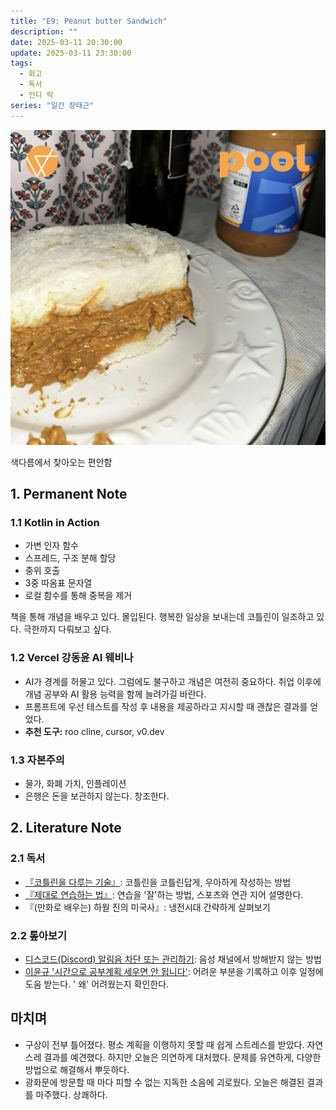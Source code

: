 ```yaml
---
title: "E9: Peanut butter Sandwich"
description: ""
date: 2025-03-11 20:30:00
update: 2025-03-11 23:30:00
tags:
  - 회고
  - 독서
  - 인디 락
series: "일간 장태근" 
---
```


![jisokuryClub 'Peanut butter Sandwich'](20562699.jpg)

색다름에서 찾아오는 편안함

## 1. Permanent Note

### 1.1 Kotlin in Action

- 가변 인자 함수
- 스프레드, 구조 분해 할당
- 중위 호출
- 3중 따옴표 문자열
- 로컬 함수를 통해 중복을 제거

책을 통해 개념을 배우고 있다. 몰입된다. 행복한 일상을 보내는데 코틀린이 일조하고 있다. 극한까지 다뤄보고 싶다.

### 1.2 Vercel 강동윤 AI 웨비나

- AI가 경계를 허물고 있다. 그럼에도 불구하고 개념은 여전히 중요하다. 취업 이후에 개념 공부와 AI 활용 능력을 함께 늘려가길 바란다.
- 프롬프트에 우선 테스트를 작성 후 내용을 제공하라고 지시할 때 괜찮은 결과를 얻었다.
- **추천 도구:** roo cline, cursor, v0.dev

### 1.3 자본주의

- 물가, 화폐 가치, 인플레이션
- 은행은 돈을 보관하지 않는다. 창조한다.

## 2. Literature Note

### 2.1 독서

- [『코틀린을 다루는 기술』](https://kscory.com/daliy-life/review/gilbut_joy_of_kotlin): 코틀린을 코틀린답게, 우아하게 작성하는 방법
- [『제대로 연습하는 법』](https://product.kyobobook.co.kr/detail/S000214977195): 연습을 '잘'하는 방법, 스포츠와 연관 지어 설명한다.
- 『(만화로 배우는) 하웓 진의 미국사』: 냉전시대 간략하게 살펴보기

### 2.2 톺아보기

- [디스코드(Discord) 알림음 차단 또는 관리하기](https://jsmall.tistory.com/1531): 음성 채널에서 방해받지 않는 방법
- [이윤규 '시간으로 공부계획 세우면 안 됩니다'](https://youtube.com/shorts/VGjiM7yEJHM?si=6pXNqG7o7YUVplH8): 어려운 부분을 기록하고 이후 일정에 도움 받는다. '
  왜' 어려웠는지 확인한다.

## 마치며

- 구상이 전부 틀어졌다. 평소 계획을 이행하지 못할 때 쉽게 스트레스를 받았다. 자연스레 결과를 예견했다. 하지만 오늘은 의연하게 대처했다.
  문제를 유연하게, 다양한 방법으로 해결해서 뿌듯하다.
- 광화문에 방문할 때 마다 피할 수 없는 지독한 소음에 괴로웠다. 오늘은 해결된 결과를 마주했다. 상쾌하다.